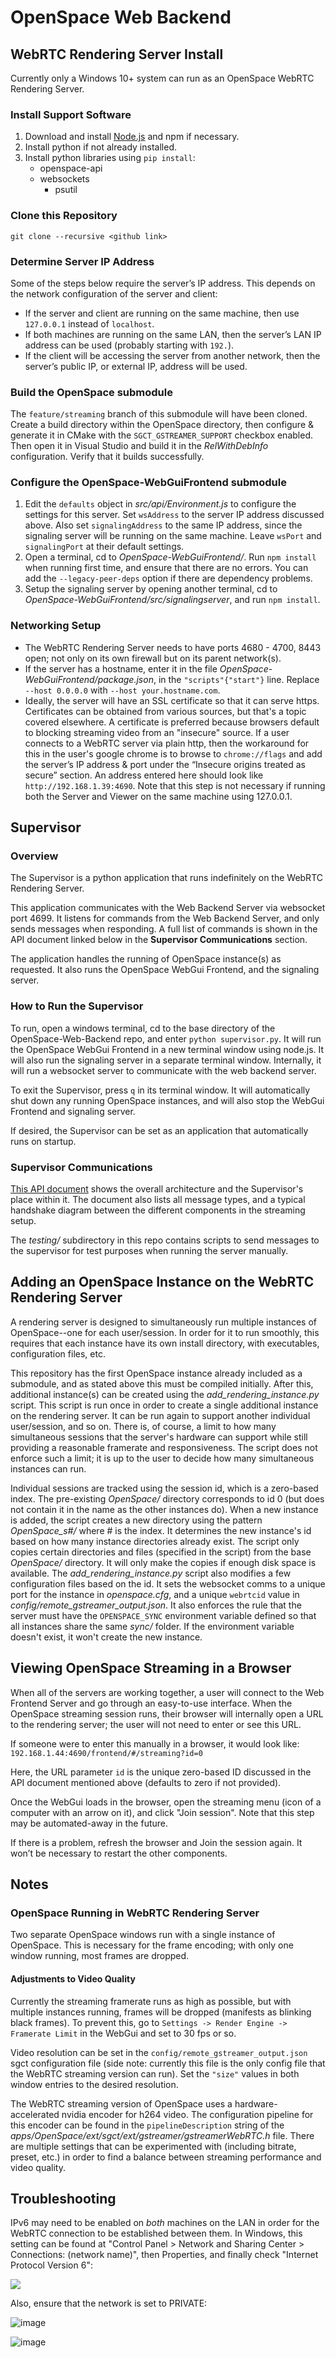 # OpenSpace Web Backend

## WebRTC Rendering Server Install

Currently only a Windows 10+ system can run as an OpenSpace WebRTC Rendering Server.

### Install Support Software
1. Download and install [Node.js](https://nodejs.org/en/) and npm if necessary.
2. Install python if not already installed.
3. Install python libraries using `pip install`:
	- openspace-api
	- websockets
        - psutil

### Clone this Repository
`git clone --recursive <github link>`

### Determine Server IP Address
Some of the steps below require the server’s IP address. This depends on the network configuration of the server and client:
- If the server and client are running on the same machine, then use `127.0.0.1` instead of `localhost`.
- If both machines are running on the same LAN, then the server’s LAN IP address can be used (probably starting with `192.`).
- If the client will be accessing the server from another network, then the server’s public IP, or external IP, address will be used.

### Build the OpenSpace submodule

The `feature/streaming` branch of this submodule will have been cloned. Create a build directory within the OpenSpace directory, then configure & generate it in CMake with the `SGCT_GSTREAMER_SUPPORT` checkbox enabled. Then open it in Visual Studio and build it in the *RelWithDebInfo* configuration. Verify that it builds successfully.

### Configure the OpenSpace-WebGuiFrontend submodule
1. Edit the `defaults` object in *src/api/Environment.js* to configure the settings for this server. Set `wsAddress` to the server IP address discussed above. Also set `signalingAddress` to the same IP address, since the signaling server will be running on the same machine. Leave `wsPort` and `signalingPort` at their default settings.
2. Open a terminal, cd to *OpenSpace-WebGuiFrontend/*. Run `npm install` when running first time, and ensure that there are no errors. You can add the `--legacy-peer-deps` option if there are dependency problems.
3. Setup the signaling server by opening another terminal, cd to *OpenSpace-WebGuiFrontend/src/signalingserver*, and run `npm install`.
	
### Networking Setup
- The WebRTC Rendering Server needs to have ports 4680 - 4700, 8443 open; not only on its own firewall but on its parent network(s).
- If the server has a hostname, enter it in the file *OpenSpace-WebGuiFrontend/package.json*, in the `"scripts"{"start"}` line. Replace `--host 0.0.0.0` with `--host your.hostname.com`.
- Ideally, the server will have an SSL certificate so that it can serve https. Certificates can be obtained from various sources, but that's a topic covered elsewhere. A certificate is preferred because browsers default to blocking streaming video from an "insecure" source. If a user connects to a WebRTC server via plain http, then the workaround for this in the user's google chrome is to browse to `chrome://flags` and add the server’s IP address & port under the “Insecure origins treated as secure” section. An address entered here should look like `http://192.168.1.39:4690`. Note that this step is not necessary if running both the Server and Viewer on the same machine using 127.0.0.1.

## Supervisor

### Overview 
The Supervisor is a python application that runs indefinitely on the WebRTC Rendering Server.

This application communicates with the Web Backend Server via websocket port 4699. It listens for commands from the Web Backend Server, and only sends messages when responding. A full list of commands is shown in the API document linked below in the **Supervisor Communications** section.

The application handles the running of OpenSpace instance(s) as requested. It also runs the OpenSpace WebGui Frontend, and the signaling server.

### How to Run the Supervisor
To run, open a windows terminal, cd to the base directory of the OpenSpace-Web-Backend repo, and enter `python supervisor.py`. It will run the OpenSpace WebGui Frontend in a new terminal window using node.js. It will also run the signaling server in a separate terminal window. Internally, it will run a websocket server to communicate with the web backend server.

To exit the Supervisor, press `q` in its terminal window. It will automatically shut down any running OpenSpace instances, and will also stop the WebGui Frontend and signaling server.

If desired, the Supervisor can be set as an application that automatically runs on startup.

### Supervisor Communications
[This API document](https://docs.google.com/document/d/1B5lUBf3817arQpV4Vdz7yopb8SBSFIK_DrQTK7n07ns) shows the overall architecture and the Supervisor's place within it. The document also lists all message types, and a typical handshake diagram between the different components in the streaming setup.

The *testing/* subdirectory in this repo contains scripts to send messages to the supervisor for test purposes when running the server manually.

## Adding an OpenSpace Instance on the WebRTC Rendering Server
A rendering server is designed to simultaneously run multiple instances of OpenSpace--one for each user/session. In order for it to run smoothly, this requires that each instance have its own install directory, with executables, configuration files, etc.

This repository has the first OpenSpace instance already included as a submodule, and as stated above this must be compiled initially. After this, additional instance(s) can be created using the *add_rendering_instance.py* script. This script is run once in order to create a single additional instance on the rendering server. It can be run again to support another individual user/session, and so on. There is, of course, a limit to how many simultaneous sessions that the server's hardware can support while still providing a reasonable framerate and responsiveness. The script does not enforce such a limit; it is up to the user to decide how many simultaneous instances can run.

Individual sessions are tracked using the session id, which is a zero-based index. The pre-existing *OpenSpace/* directory corresponds to id 0 (but does not contain it in the name as the other instances do). When a new instance is added, the script creates a new directory using the pattern *OpenSpace_s#/* where # is the index. It determines the new instance's id based on how many instance directories already exist. The script only copies certain directories and files (specified in the script) from the base *OpenSpace/* directory. It will only make the copies if enough disk space is available. The *add_rendering_instance.py* script also modifies a few configuration files based on the id. It sets the websocket comms to a unique port for the instance in *openspace.cfg*, and a unique `webrtcid` value in *config/remote_gstreamer_output.json*. It also enforces the rule that the server must have the `OPENSPACE_SYNC` environment variable defined so that all instances share the same *sync/* folder. If the environment variable doesn't exist, it won't create the new instance.

## Viewing OpenSpace Streaming in a Browser
When all of the servers are working together, a user will connect to the Web Frontend Server and go through an easy-to-use interface. When the OpenSpace streaming session runs, their browser will internally open a URL to the rendering server; the user will not need to enter or see this URL.

If someone were to enter this manually in a browser, it would look like:<br>`192.168.1.44:4690/frontend/#/streaming?id=0`<br>

Here, the URL parameter `id` is the unique zero-based ID discussed in the API document mentioned above (defaults to zero if not provided).

Once the WebGui loads in the browser, open the streaming menu (icon of a computer with an arrow on it), and click "Join session". Note that this step may be automated-away in the future.

If there is a problem, refresh the browser and Join the session again. It won’t be necessary to restart the other components.

## Notes

### OpenSpace Running in WebRTC Rendering Server
Two separate OpenSpace windows run with a single instance of OpenSpace. This is necessary for the frame encoding; with only one window running, most frames are dropped.

#### Adjustments to Video Quality
Currently the streaming framerate runs as high as possible, but with multiple instances running, frames will be dropped (manifests as blinking black frames). To prevent this, go to `Settings -> Render Engine -> Framerate Limit` in the WebGui and set to 30 fps or so.

Video resolution can be set in the `config/remote_gstreamer_output.json` sgct configuration file (side note: currently this file is the only config file that the WebRTC streaming version can run). Set the `"size"` values in both window entries to the desired resolution.

The WebRTC streaming version of OpenSpace uses a hardware-accelerated nvidia encoder for h264 video. The configuration pipeline for this encoder can be found in the `pipelineDescription` string of the _apps/OpenSpace/ext/sgct/ext/gstreamer/gstreamerWebRTC.h_ file. There are multiple settings that can be experimented with (including bitrate, preset, etc.) in order to find a balance between streaming performance and video quality.

## Troubleshooting

IPv6 may need to be enabled on *both* machines on the LAN in order for the WebRTC connection to be established between them. In Windows, this setting can be found at "Control Panel > Network and Sharing Center > Connections: (network name)", then Properties, and finally check "Internet Protocol Version 6":

![](troubleshooting-ipv6-screencap.png)

Also, ensure that the network is set to PRIVATE:

![image](https://github.com/user-attachments/assets/5680a60d-40da-4cd5-9192-9f2694f6981e)

![image](https://github.com/user-attachments/assets/f348c957-4336-4089-8d03-d7e706090d97)

